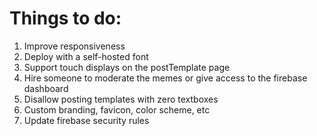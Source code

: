 # Things to do:

1. Improve responsiveness
2. Deploy with a self-hosted font
3. Support touch displays on the postTemplate page
4. Hire someone to moderate the memes or give access to the firebase dashboard
5. Disallow posting templates with zero textboxes
6. Custom branding, favicon, color scheme, etc
7. Update firebase security rules
